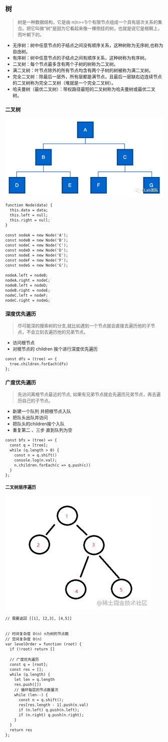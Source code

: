 ## 树
> 树是一种数据结构，它是由 n(n>=1)个有限节点组成一个具有层次关系的集合。把它叫做“树”是因为它看起来像一棵倒挂的树，也就是说它是根朝上，而叶朝下的。

- 无序树：树中任意节点的子结点之间没有顺序关系，这种树称为无序树,也称为自由树。
- 有序树：树中任意节点的子结点之间有顺序关系，这种树称为有序树。
- 二叉树：每个节点最多含有两个子树的树称为二叉树。
- 满二叉树：叶节点除外的所有节点均含有两个子树的树被称为满二叉树。
- 完全二叉树：除最后一层外，所有层都是满节点，且最后一层缺右边连续节点的二叉树称为完全二叉树（堆就是一个完全二叉树）。
- 哈夫曼树（最优二叉树）：带权路径最短的二叉树称为哈夫曼树或最优二叉树。
### 二叉树
![二叉树](./img/二叉树.png)

```
function Node(data) {
  this.data = data;
  this.left = null;
  this.right = null;
}

const nodeA = new Node('A');
const nodeB = new Node('B');
const nodeC = new Node('C');
const nodeD = new Node('D');
const nodeE = new Node('E');
const nodeF = new Node('F');
const nodeG = new Node('G');

nodeA.left = nodeB;
nodeA.right = nodeC;
nodeB.left = nodeD;
nodeB.right = nodeE;
nodeC.left = nodeF;
nodeC.right = nodeG;
```
### 深度优先遍历
> 尽可能深的搜索树的分支,就比如遇到一个节点就会直接去遍历他的子节点，不会立刻去遍历他的兄弟节点。

- 访问根节点
- 对根节点的 children 挨个进行深度优先遍历
```
const dfs = (tree) => {
  tree.children.forEach(dfs)
};
```
### 广度优先遍历
> 先访问离根节点最近的节点, 如果有兄弟节点就会先遍历兄弟节点，再去遍历自己的子节点。

- 新建一个队列 并把根节点入队
- 把队头出队并访问
- 把队头的children挨个入队
- 重复第二 、三步 直到队列为空
```
const bfs = (tree) => {
  const q = [tree];
  while (q.length > 0) {
    const n = q.shift()
    console.log(n.val);
    n.children.forEach(c => q.push(c))
  }
};
```
#### 二叉树层序遍历
![二叉树层序遍历](./img/二叉树层序遍历.png)
```
// 需要返回 [[1], [2,3], [4,5]]


// 时间复杂度 O(n) n为树的节点数
// 空间复杂度 O(n) 
var levelOrder = function (root) {
  if (!root) return []
   
  // 广度优先遍历
  const q = [root];
  const res = [];
  while (q.length) {
    let len = q.length
    res.push([])
    // 循环每层的节点数量次
    while (len--) {
      const n = q.shift();
      res[res.length - 1].push(n.val)
      if (n.left) q.push(n.left);
      if (n.right) q.push(n.right);
    }
  }
  return res
};
```